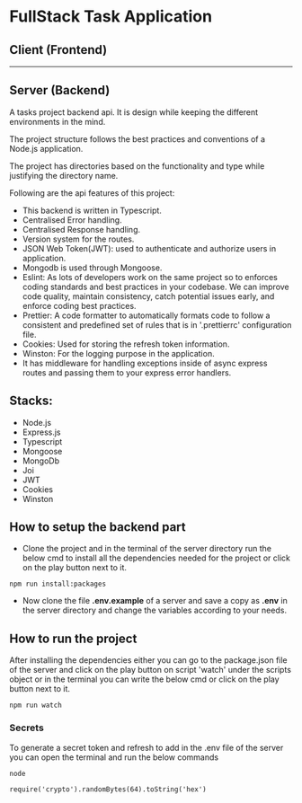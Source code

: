 # FullStack Task Application

## Client (Frontend)

<hr>

## Server (Backend)

A tasks project backend api. It is design while keeping the different environments in the mind.

The project structure follows the best practices and conventions of a Node.js application.

The project has directories based on the functionality and type while justifying the directory name.

Following are the api features of this project:
- This backend is written in Typescript.
- Centralised Error handling.
- Centralised Response handling.
- Version system for the routes.
- JSON Web Token(JWT): used to authenticate and authorize users in application.
- Mongodb is used through Mongoose.
- Eslint: As lots of developers work on the same project so to enforces coding standards and best practices in your codebase. We can improve code quality, maintain consistency, catch potential issues early, and enforce coding best practices.
- Prettier: A code formatter to automatically formats code to follow a consistent and predefined set of rules that is in '.prettierrc' configuration file.
- Cookies: Used for storing the refresh token information.
- Winston: For the logging purpose in the application.
- It has middleware for handling exceptions inside of async express routes and passing them to your express error handlers.

## Stacks:
- Node.js
- Express.js
- Typescript
- Mongoose
- MongoDb
- Joi
- JWT
- Cookies
- Winston

## How to setup the backend part

- Clone the project and in the terminal of the server directory run the below cmd to install all the dependencies needed for the project or click on the play button next to it.

```
npm run install:packages
```

- Now clone the file **.env.example** of a server and save a copy as **.env** in the server directory and change the variables according to your needs.

## How to run the project

After installing the dependencies either you can go to the package.json file of the server and click on the play button on script 'watch' under the scripts object or in the terminal you can write the below cmd or click on the play button next to it.

```
npm run watch
```

### Secrets

To generate a secret token and refresh to add in the .env file of the server you can open the terminal and run the below commands

```
node
```
```
require('crypto').randomBytes(64).toString('hex')
```
